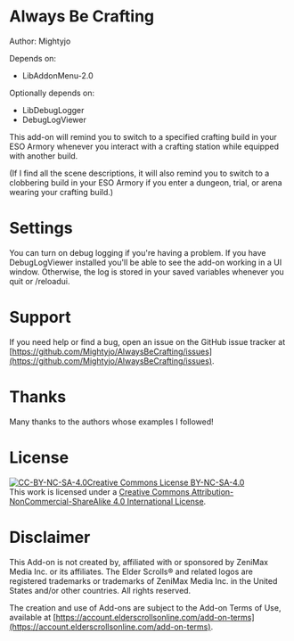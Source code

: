 # Always Be Crafting
Author: Mightyjo

Depends on: 
- LibAddonMenu-2.0

Optionally depends on:
- LibDebugLogger
- DebugLogViewer

This add-on will remind you to switch to a specified crafting build in your ESO Armory whenever you interact with a crafting station while equipped with another build.

(If I find all the scene descriptions, it will also remind you to switch to a clobbering build in your ESO Armory if you enter a dungeon, trial, or arena wearing your crafting build.)

# Settings
You can turn on debug logging if you're having a problem. If you have DebugLogViewer installed you'll be able to see the add-on working in a UI window. Otherwise, the log is stored in your saved variables whenever you quit or /reloadui.

# Support
If you need help or find a bug, open an issue on the GitHub issue tracker at [https://github.com/Mightyjo/AlwaysBeCrafting/issues](https://github.com/Mightyjo/AlwaysBeCrafting/issues).

# Thanks
Many thanks to the authors whose examples I followed!

# License

[![CC-BY-NC-SA-4.0Creative Commons License BY-NC-SA-4.0](https://i.creativecommons.org/l/by-nc-sa/4.0/88x31.png "Creative Commons License BY-NC-SA-4.0")](http://creativecommons.org/licenses/by-nc-sa/4.0/)  
This work is licensed under a [Creative Commons Attribution-NonCommercial-ShareAlike 4.0 International License](http://creativecommons.org/licenses/by-nc-sa/4.0/).

# Disclaimer

This Add-on is not created by, affiliated with or sponsored by ZeniMax Media Inc. or its affiliates. The Elder Scrolls® and related logos are registered trademarks or trademarks of ZeniMax Media Inc. in the United States and/or other countries. All rights reserved.

The creation and use of Add-ons are subject to the Add-on Terms of Use, available at [https://account.elderscrollsonline.com/add-on-terms](https://account.elderscrollsonline.com/add-on-terms).